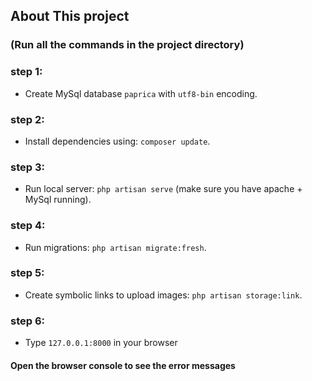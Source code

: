 ## About This project
### (Run all the commands in the project directory)
### step 1:
* Create MySql database `paprica` with `utf8-bin` encoding.
### step 2:
* Install dependencies using: `composer update`.
### step 3:
* Run local server: `php artisan serve`  (make sure you have apache + MySql running).
### step 4:
* Run migrations: `php artisan migrate:fresh`.
### step 5:
* Create symbolic links to upload images: `php artisan storage:link`.
### step 6:
* Type `127.0.0.1:8000` in your browser

#### Open the browser console to see the error messages 
